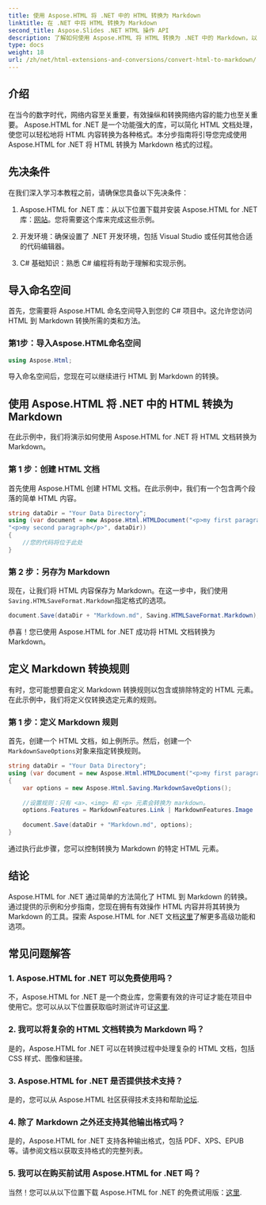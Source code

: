 ```yaml
---
title: 使用 Aspose.HTML 将 .NET 中的 HTML 转换为 Markdown
linktitle: 在 .NET 中将 HTML 转换为 Markdown
second_title: Aspose.Slides .NET HTML 操作 API
description: 了解如何使用 Aspose.HTML 将 HTML 转换为 .NET 中的 Markdown，以实现高效的内容操作。获取无缝转换过程的分步指导。
type: docs
weight: 18
url: /zh/net/html-extensions-and-conversions/convert-html-to-markdown/
---
```


## 介绍

在当今的数字时代，网络内容至关重要，有效操纵和转换网络内容的能力也至关重要。 Aspose.HTML for .NET 是一个功能强大的库，可以简化 HTML 文档处理，使您可以轻松地将 HTML 内容转换为各种格式。本分步指南将引导您完成使用 Aspose.HTML for .NET 将 HTML 转换为 Markdown 格式的过程。

## 先决条件

在我们深入学习本教程之前，请确保您具备以下先决条件：

1.  Aspose.HTML for .NET 库：从以下位置下载并安装 Aspose.HTML for .NET 库：[网站](https://releases.aspose.com/html/net/)。您将需要这个库来完成这些示例。

2. 开发环境：确保设置了 .NET 开发环境，包括 Visual Studio 或任何其他合适的代码编辑器。

3. C# 基础知识：熟悉 C# 编程将有助于理解和实现示例。

## 导入命名空间

首先，您需要将 Aspose.HTML 命名空间导入到您的 C# 项目中。这允许您访问 HTML 到 Markdown 转换所需的类和方法。

### 第1步：导入Aspose.HTML命名空间

```csharp
using Aspose.Html;
```

导入命名空间后，您现在可以继续进行 HTML 到 Markdown 的转换。

## 使用 Aspose.HTML 将 .NET 中的 HTML 转换为 Markdown

在此示例中，我们将演示如何使用 Aspose.HTML for .NET 将 HTML 文档转换为 Markdown。 

### 第 1 步：创建 HTML 文档

首先使用 Aspose.HTML 创建 HTML 文档。在此示例中，我们有一个包含两个段落的简单 HTML 内容。

```csharp
string dataDir = "Your Data Directory";
using (var document = new Aspose.Html.HTMLDocument("<p>my first paragraph</p>" +
"<p>my second paragraph</p>", dataDir))
{
    //您的代码将位于此处
}
```

### 第 2 步：另存为 Markdown

现在，让我们将 HTML 内容保存为 Markdown。在这一步中，我们使用`Saving.HTMLSaveFormat.Markdown`指定格式的选项。

```csharp
document.Save(dataDir + "Markdown.md", Saving.HTMLSaveFormat.Markdown);
```

恭喜！您已使用 Aspose.HTML for .NET 成功将 HTML 文档转换为 Markdown。

## 定义 Markdown 转换规则

有时，您可能想要自定义 Markdown 转换规则以包含或排除特定的 HTML 元素。在此示例中，我们将定义仅转换选定元素的规则。

### 第 1 步：定义 Markdown 规则

首先，创建一个 HTML 文档，如上例所示。然后，创建一个`MarkdownSaveOptions`对象来指定转换规则。

```csharp
string dataDir = "Your Data Directory";
using (var document = new Aspose.Html.HTMLDocument("<p>my first paragraph</p>", dataDir))
{
    var options = new Aspose.Html.Saving.MarkdownSaveOptions();
    
    //设置规则：只有 <a>、<img> 和 <p> 元素会转换为 markdown。
    options.Features = MarkdownFeatures.Link | MarkdownFeatures.Image | MarkdownFeatures.AutomaticParagraph;
    
    document.Save(dataDir + "Markdown.md", options);
}
```

通过执行此步骤，您可以控制转换为 Markdown 的特定 HTML 元素。

## 结论

 Aspose.HTML for .NET 通过简单的方法简化了 HTML 到 Markdown 的转换。通过提供的示例和分步指南，您现在拥有有效操作 HTML 内容并将其转换为 Markdown 的工具。探索 Aspose.HTML for .NET 文档[这里](https://reference.aspose.com/html/net/)了解更多高级功能和选项。

## 常见问题解答

### 1. Aspose.HTML for .NET 可以免费使用吗？

不，Aspose.HTML for .NET 是一个商业库，您需要有效的许可证才能在项目中使用它。您可以从以下位置获取临时测试许可证[这里](https://purchase.aspose.com/temporary-license/).

### 2. 我可以将复杂的 HTML 文档转换为 Markdown 吗？

是的，Aspose.HTML for .NET 可以在转换过程中处理复杂的 HTML 文档，包括 CSS 样式、图像和链接。

### 3. Aspose.HTML for .NET 是否提供技术支持？

是的，您可以从 Aspose.HTML 社区获得技术支持和帮助[论坛](https://forum.aspose.com/).

### 4. 除了 Markdown 之外还支持其他输出格式吗？

是的，Aspose.HTML for .NET 支持各种输出格式，包括 PDF、XPS、EPUB 等。请参阅文档以获取支持格式的完整列表。

### 5. 我可以在购买前试用 Aspose.HTML for .NET 吗？

当然！您可以从以下位置下载 Aspose.HTML for .NET 的免费试用版：[这里](https://releases.aspose.com/).
